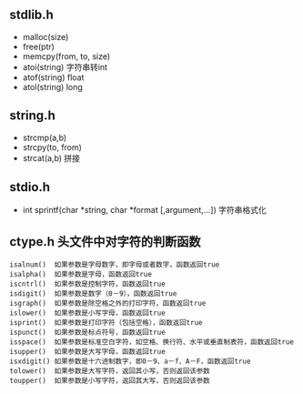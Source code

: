 ## stdlib.h
* malloc(size)
* free(ptr)
* memcpy(from, to, size)
* atoi(string)  字符串转int
* atof(string)  float
* atol(string)  long
## string.h
* strcmp(a,b)
* strcpy(to, from)
* strcat(a,b)  拼接
## stdio.h
* int sprintf(char *string, char *format [,argument,...]) 字符串格式化

## ctype.h 头文件中对字符的判断函数
```
isalnum()  如果参数是字母数字，即字母或者数字，函数返回true
isalpha()  如果参数是字母，函数返回true
iscntrl()  如果参数是控制字符，函数返回true
isdigit()  如果参数是数字（0－9），函数返回true
isgraph()  如果参数是除空格之外的打印字符，函数返回true
islower()  如果参数是小写字母，函数返回true
isprint()  如果参数是打印字符（包括空格），函数返回true
ispunct()  如果参数是标点符号，函数返回true
isspace()  如果参数是标准空白字符，如空格、换行符、水平或垂直制表符，函数返回true
isupper()  如果参数是大写字母，函数返回true
isxdigit() 如果参数是十六进制数字，即0－9、a－f、A－F，函数返回true
tolower()  如果参数是大写字符，返回其小写，否则返回该参数
toupper()  如果参数是小写字符，返回其大写，否则返回该参数
``` 